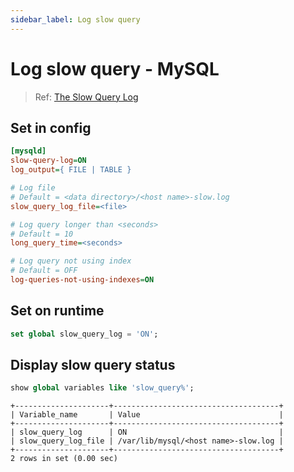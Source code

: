 ```yaml
---
sidebar_label: Log slow query
---
```


# Log slow query - MySQL

> Ref: [The Slow Query Log](https://dev.mysql.com/doc/refman/5.7/en/slow-query-log.html)

## Set in config

```ini
[mysqld]
slow-query-log=ON
log_output={ FILE | TABLE }

# Log file
# Default = <data directory>/<host name>-slow.log
slow_query_log_file=<file>

# Log query longer than <seconds>
# Default = 10
long_query_time=<seconds>

# Log query not using index
# Default = OFF
log-queries-not-using-indexes=ON
```

## Set on runtime

```sql
set global slow_query_log = 'ON';
```

## Display slow query status

```sql
show global variables like 'slow_query%';
```

```
+---------------------+-------------------------------------+
| Variable_name       | Value                               |
+---------------------+-------------------------------------+
| slow_query_log      | ON                                  |
| slow_query_log_file | /var/lib/mysql/<host name>-slow.log |
+---------------------+-------------------------------------+
2 rows in set (0.00 sec)
```
